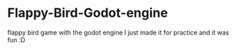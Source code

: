 # Flappy-Bird-Godot-engine
flappy bird game with the godot engine I just made it for practice and it was fun :D

